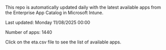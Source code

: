 This repo is automatically updated daily with the latest available apps from the Enterprise App Catalog in Microsoft Intune.

Last updated: Monday 11/08/2025 00:00

Number of apps: 1440

Click on the eta.csv file to see the list of available apps.
